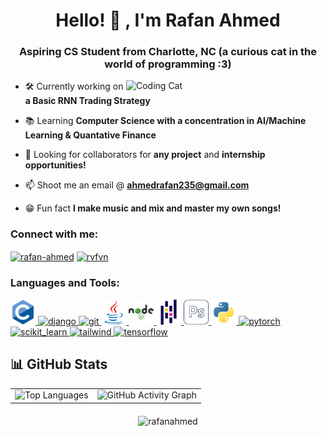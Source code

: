 <h1 align="center">Hello! 👋 , I'm Rafan Ahmed</h1>
<h3 align="center">Aspiring CS Student from Charlotte, NC (a curious cat in the world of programming :3)</h3>
<img align="right" alt="Coding Cat" width="319" src="https://rafanahmed.github.io/rafanahmed/assets/coding-cat.gif" />




- 🛠️ Currently working on **a Basic RNN Trading Strategy**

- 📚 Learning **Computer Science with a concentration in AI/Machine Learning & Quantative Finance**

- 🤝 Looking for collaborators for **any project** and **internship opportunities!**

- 📫 Shoot me an email @ **ahmedrafan235@gmail.com**

- 😁 Fun fact **I make music and mix and master my own songs!**

<h3 align="left">Connect with me:</h3>
<p align="left">
<a href="https://linkedin.com/in/rafan-ahmed" target="blank"><img align="center" src="https://raw.githubusercontent.com/rahuldkjain/github-profile-readme-generator/master/src/images/icons/Social/linked-in-alt.svg" alt="rafan-ahmed" height="30" width="40" /></a>
<a href="https://www.youtube.com/@rvfvn" target="blank"><img align="center" src="https://raw.githubusercontent.com/rahuldkjain/github-profile-readme-generator/master/src/images/icons/Social/youtube.svg" alt="rvfvn" height="30" width="40" /></a>
</p>

<h3 align="left">Languages and Tools:</h3>
<p align="left"> <a href="https://www.cprogramming.com/" target="_blank" rel="noreferrer"> <img src="https://raw.githubusercontent.com/devicons/devicon/master/icons/c/c-original.svg" alt="c" width="40" height="40"/> </a> <a href="https://www.djangoproject.com/" target="_blank" rel="noreferrer"> <img src="https://cdn.worldvectorlogo.com/logos/django.svg" alt="django" width="40" height="40"/> </a> <a href="https://git-scm.com/" target="_blank" rel="noreferrer"> <img src="https://www.vectorlogo.zone/logos/git-scm/git-scm-icon.svg" alt="git" width="40" height="40"/> </a> <a href="https://www.java.com" target="_blank" rel="noreferrer"> <img src="https://raw.githubusercontent.com/devicons/devicon/master/icons/java/java-original.svg" alt="java" width="40" height="40"/> </a> <a href="https://nodejs.org" target="_blank" rel="noreferrer"> <img src="https://raw.githubusercontent.com/devicons/devicon/master/icons/nodejs/nodejs-original-wordmark.svg" alt="nodejs" width="40" height="40"/> </a> <a href="https://pandas.pydata.org/" target="_blank" rel="noreferrer"> <img src="https://raw.githubusercontent.com/devicons/devicon/2ae2a900d2f041da66e950e4d48052658d850630/icons/pandas/pandas-original.svg" alt="pandas" width="40" height="40"/> </a> <a href="https://www.photoshop.com/en" target="_blank" rel="noreferrer"> <img src="https://raw.githubusercontent.com/devicons/devicon/master/icons/photoshop/photoshop-line.svg" alt="photoshop" width="40" height="40"/> </a> <a href="https://www.python.org" target="_blank" rel="noreferrer"> <img src="https://raw.githubusercontent.com/devicons/devicon/master/icons/python/python-original.svg" alt="python" width="40" height="40"/> </a> <a href="https://pytorch.org/" target="_blank" rel="noreferrer"> <img src="https://www.vectorlogo.zone/logos/pytorch/pytorch-icon.svg" alt="pytorch" width="40" height="40"/> </a> <a href="https://scikit-learn.org/" target="_blank" rel="noreferrer"> <img src="https://upload.wikimedia.org/wikipedia/commons/0/05/Scikit_learn_logo_small.svg" alt="scikit_learn" width="40" height="40"/> </a> <a href="https://tailwindcss.com/" target="_blank" rel="noreferrer"> <img src="https://www.vectorlogo.zone/logos/tailwindcss/tailwindcss-icon.svg" alt="tailwind" width="40" height="40"/> </a> <a href="https://www.tensorflow.org" target="_blank" rel="noreferrer"> <img src="https://www.vectorlogo.zone/logos/tensorflow/tensorflow-icon.svg" alt="tensorflow" width="40" height="40"/> </a> </p>


## 📊 GitHub Stats
<div align="center">

<table>
  <tr>
    <td>
      <img src="https://github-readme-stats.vercel.app/api/top-langs/?username=rafanahmed&layout=compact&theme=radical&hide_border=true&langs_count=6" alt="Top Languages"/>
    </td>
    <td>
      <img src="https://github-readme-activity-graph.vercel.app/graph?username=rafanahmed&theme=github-compact&hide_border=true&area=true&area_color=ff5e99&line=ffa07a&point=ffcc70&bg_color=0d1117&color=ffffff" alt="GitHub Activity Graph" width="400px"/>
    </td>
  </tr>
</table>

</div>








<div align="center" style="margin-top: 20px;">
  <img src="https://komarev.com/ghpvc/?username=rafanahmed&label=Profile%20views&color=0e75b6&style=flat" alt="rafanahmed" />
</div>






